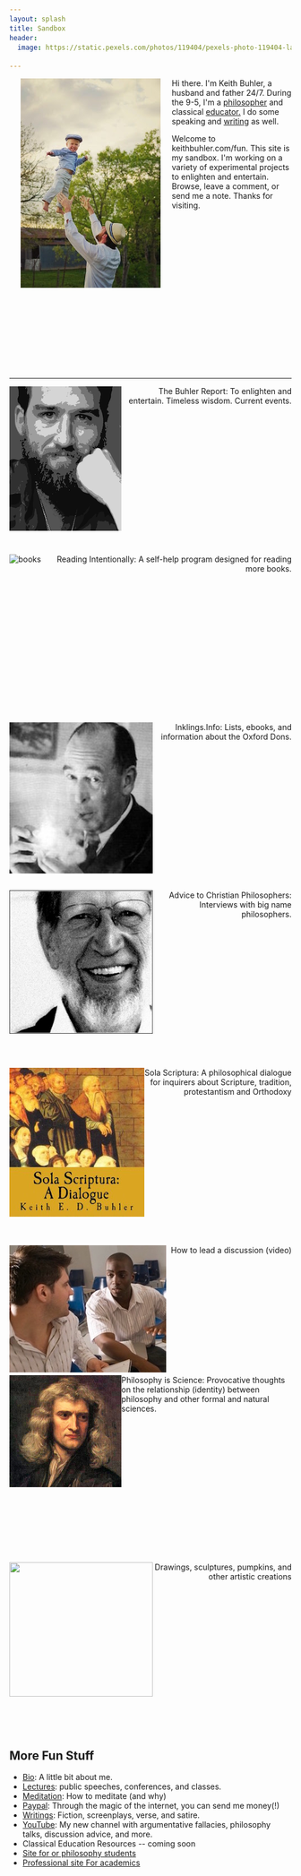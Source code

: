 ```yaml
---
layout: splash
title: Sandbox
header:
  image: https://static.pexels.com/photos/119404/pexels-photo-119404-large.jpeg

---
```



<img src="/images/midair-small.jpg" alt="Mid-air" align="left" hspace="20"> 

Hi there. I'm Keith Buhler, a husband and father 24/7. During the 9-5, I'm a [philosopher](/) and classical [educator.](/teaching) I do some speaking and [writing](http://www.amazon.com/Sola-Scriptura-Dialogue-Keith-Buhler-ebook/dp/B009N27L12/ref=sr_1_9?ie=UTF8&qid=1401301911&sr=8-9&keywords=sola+scriptura) as well. 

Welcome to keithbuhler.com/fun. This site is my sandbox. I'm working on a variety of experimental projects to enlighten and entertain. Browse, leave a comment, or send me a note. Thanks for visiting.

<br>
<br>
<br>
<br>
<br>
<br>
<br>
<br>
<br>
<br>
<br>
<br>
<br>
<br>
<br>
<br>
<hr>

<p><a id="Buhler Report" target="_blank" href="http://www.keithbuhler.com/blog"> <img src="/images/keithbuhler-bw-small.png" align="left"> </a></p><p align="right"> The Buhler Report: To enlighten and entertain. Timeless wisdom. Current events.</p>

<br>
<br>

<br>
<br>
<br>
<br>
<br>
<br>
<br>
<br>
<br>
<br>
<br>
<br>

<p><a id="IRP" target="_blank" href="http://bit.ly/36BooksPerYear"> <img src="/images/fun-books.jpg" alt="books" align="left"> </a>  </p><p align="right">Reading Intentionally: A self-help program designed for reading more books. </p>


<br>
<br>
<br>
<br>
<br>
<br>
<br>
<br>
<br>
<br>
<br>
<br>
<br>
<br>

<p><a id="Inklings"  target="_blank" href="http://www.inklings.info"> <img src="/images/fun-lewis.jpg" align="left" width="256"> </a> </p><p align="right">Inklings.Info: Lists, ebooks, and information about the Oxford Dons. </p>


<br>
<br>
<br>
<br>
<br>
<br>
<br>
<br>
<br>
<br>
<br>
<br>
<br>
<br>

<p><a id="Advice" target="_blank" href="http://bit.ly/22o8m7j"> <img src="/images/alvin-plantinga.jpg" width="256" height="256" align="left"></a></p><p align="right">  Advice to Christian Philosophers: Interviews with big name philosophers.</p>


<br>
<br>
<br>
<br>
<br>
<br>
<br>
<br>
<br>
<br>
<br>
<br>
<br>
<br>


<p><a id="Sola Scriptura" target="_blank" href="http://bitly.com/ScriptureOrTradition"> <img src="/images/fun-sola.jpg" align="left"></a> </p><p align="right">Sola Scriptura: A philosophical dialogue for inquirers about Scripture, tradition, protestantism and Orthodoxy</p>


<br>
<br>
<br>
<br>
<br>
<br>
<br>
<br>
<br>
<br>
<br>
<br>
<br>
<br>


<p><a id="discussion" target="_blank" href="https://www.youtube.com/watch?v=yU9_t1sS6ws"> <img src="/images/fun-discussion.jpg" align="left">  </a></p><p align="right"> How to lead a discussion (video)</p>



<br>
<br>
<br>
<br>
<br>
<br>
<br>
<br>
<br>
<br>
<br>

<p><a id="science" target="_blank" href="http://www.philosophyisscience.com"> <img src="/images/newton.jpg" width="200" height="200" align="left">  </a></p><p> Philosophy is Science: Provocative thoughts on the relationship (identity) between philosophy and other formal and natural sciences.  </p>


<br>
<br>
<br>
<br>
<br>
<br>
<br>
<br>
<br>
<br>
<br>
<br>
<br>
<br>

<p><a id="art" target="_blank" href="http://www.keithbuhler.com/fun-portal/art"> <img src="http://keithbuhler.com/images/fun-wither-small.jpg" width="256" height="240" align="left">  </a></p><p align="right"> Drawings, sculptures,  pumpkins, and other artistic creations  </p>


<br>
<br>
<br>
<br>
<br>
<br>
<br>
<br>
<br>
<br>
<br>
<br>
<br>
<br>
<br>

## More Fun Stuff 

* [Bio](/bio): A little bit about me.
* [Lectures](/speaking): public speeches, conferences, and classes.
* [Meditation](/meditation): How to meditate (and why)
* [Paypal](https://www.paypal.me/keithbuhler): Through the magic of the internet, you can send me money(!) 
* [Writings](/writings): Fiction, screenplays, verse, and satire. 
* [YouTube](https://www.youtube.com/channel/UCDxfeT2v6-kFM12T7zD-K9Q): My new channel with argumentative fallacies, philosophy talks, discussion advice, and more.
* Classical Education Resources -- coming soon
* [Site for or philosophy students](/philosophy)
* [Professional site For academics](/)